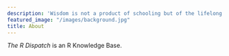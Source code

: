 ```yaml
---
description: 'Wisdom is not a product of schooling but of the lifelong attempt to acquire it. ― Albert Einstein'
featured_image: "/images/background.jpg"
title: About
---
```


_The R Dispatch_ is an R Knowledge Base.
